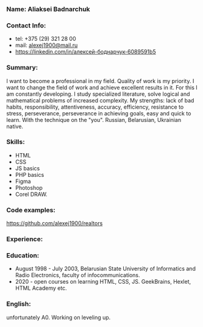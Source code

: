 ### Name:  Aliaksei Badnarchuk
### Contact Info: 
- tel: +375 (29) 321 28 00
- mail: [alexej1900@mail.ru]( alexej1900@mail.ru)
- https://linkedin.com/in/алексей-боднарчук-6089591b5
### Summary: 
I want to become a professional in my field. Quality of work is my priority. I want to change the field of work and achieve excellent results in it. For this I am constantly developing. I study specialized literature, solve logical and mathematical problems of increased complexity. My strengths: lack of bad habits, responsibility, attentiveness, accuracy, efficiency, resistance to stress, perseverance, perseverance in achieving goals, easy and quick to learn. With the technique on the "you". 
Russian, Belarusian, Ukrainian native. 
### Skills: 
 - HTML
 - CSS
 - JS basics
 - PHP basics
 - Figma
 - Photoshop
 - Corel DRAW.
### Сode examples:
https://github.com/alexej1900/realtors
### Experience: 
### Education:
- August 1998 - July 2003, Belarusian State University of Informatics and Radio Electronics, faculty of infocommunications. 
- 2020 - open courses on learning HTML, CSS, JS. GeekBrains, Hexlet, HTML Academy etc.
### English: 
unfortunately A0. Working on leveling up.

